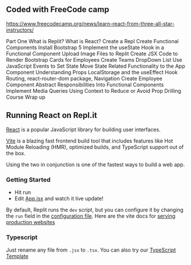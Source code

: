 ## Coded with FreeCode camp
https://www.freecodecamp.org/news/learn-react-from-three-all-star-instructors/

Part One
What is Replit?
What is React?
Create a Repl
Create Functional Components
Install Bootstrap 5
Implement the useState Hook in a Functional Component
Upload Image Files to Replit
Create JSX Code to Render Bootstrap Cards for Employees
Create Teams DropDown List
Use JavaScript Events to Set State
Move State Related Functionality to the App Component
Understanding Props
LocalStorage and the useEffect Hook
Routing, react-router-dom package, Navigation
Create Employee Component
Abstract Responsibilities Into Functional Components
Implement Media Queries
Using Context to Reduce or Avoid Prop Drilling
Course Wrap up


## Running React on Repl.it

[React](https://reactjs.org/) is a popular JavaScript library for building user interfaces.

[Vite](https://vitejs.dev/) is a blazing fast frontend build tool that includes features like Hot Module Reloading (HMR), optimized builds, and TypeScript support out of the box.

Using the two in conjunction is one of the fastest ways to build a web app.

### Getting Started
- Hit run
- Edit [App.jsx](#src/App.jsx) and watch it live update!

By default, Replit runs the `dev` script, but you can configure it by changing the `run` field in the [configuration file](#.replit). Here are the vite docs for [serving production websites](https://vitejs.dev/guide/build.html)

### Typescript

Just rename any file from `.jsx` to `.tsx`. You can also try our [TypeScript Template](https://replit.com/@replit/React-TypeScript)
